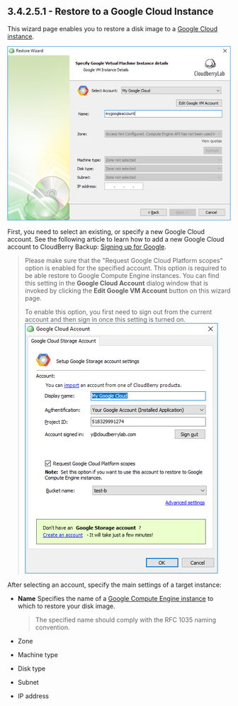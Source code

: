 ## 3.4.2.5.1 - Restore to a Google Cloud Instance

This wizard page enables you to restore a disk image to a [Google Cloud instance](https://cloud.google.com/compute/docs/instances/).

![](/assets/restore-google-vm-instance.png)

First, you need to select an existing, or specify a new Google Cloud account. See the following article to learn how to add a new Google Cloud account to CloudBerry Backup: [Signing up for Google](https://help.cloudberrylab.com/cloudberry-backup/signing-up-for-the-cloud/google-cloud/signing-up-for-google).

> Please make sure that the "Request Google Cloud Platform scopes" option is enabled for the specified account. This option is required to be able restore to Google Compute Engine instances. You can find this setting in the **Google Cloud Account** dialog window that is invoked by clicking the **Edit Google VM Account** button on this wizard page.
>
> To enable this option, you first need to sign out from the current account and then sign in once this setting is turned on.  
> ![](/assets/google-cloud-account-dialog-window.png)

After selecting an account, specify the main settings of a target instance:

* **Name**
  Specifies the name of a [Google Compute Engine instance](https://cloud.google.com/compute/docs/instances/) to which to restore your disk image.

  > The specified name should comply with the RFC 1035 naming convention.

* Zone
* Machine type
* Disk type
* Subnet
* IP address





